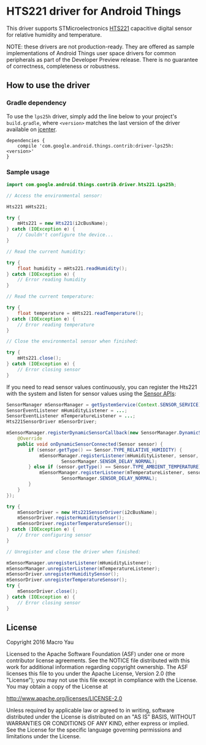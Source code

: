 HTS221 driver for Android Things
================================

This driver supports STMicroelectronics [HTS221][product_hts221] capacitive digital sensor for
relative humidity and temperature.

NOTE: these drivers are not production-ready. They are offered as sample
implementations of Android Things user space drivers for common peripherals
as part of the Developer Preview release. There is no guarantee
of correctness, completeness or robustness.

How to use the driver
---------------------

### Gradle dependency

To use the `lps25h` driver, simply add the line below to your project's `build.gradle`,
where `<version>` matches the last version of the driver available on [jcenter][jcenter].

```
dependencies {
    compile 'com.google.android.things.contrib:driver-lps25h:<version>'
}
```

### Sample usage

```java
import com.google.android.things.contrib.driver.hts221.Lps25h;

// Access the environmental sensor:

Hts221 mHts221;

try {
    mHts221 = new Hts221(i2cBusName);
} catch (IOException e) {
    // Couldn't configure the device...
}

// Read the current humidity:

try {
    float humidity = mHts221.readHumidity();
} catch (IOException e) {
    // Error reading humidity
}

// Read the current temperature:

try {
    float temperature = mHts221.readTemperature();
} catch (IOException e) {
    // Error reading temperature
}

// Close the environmental sensor when finished:

try {
    mHts221.close();
} catch (IOException e) {
    // Error closing sensor
}
```

If you need to read sensor values continuously, you can register the Hts221 with the system and
listen for sensor values using the [Sensor APIs][sensors]:

```java
SensorManager mSensorManager = getSystemService(Context.SENSOR_SERVICE);
SensorEventListener mHumidityListener = ...;
SensorEventListener mTemperatureListener = ...;
Hts221SensorDriver mSensorDriver;

mSensorManager.registerDynamicSensorCallback(new SensorManager.DynamicSensorCallback() {
    @Override
    public void onDynamicSensorConnected(Sensor sensor) {
        if (sensor.getType() == Sensor.TYPE_RELATIVE_HUMIDITY) {
            mSensorManager.registerListener(mHumidityListener, sensor,
                    SensorManager.SENSOR_DELAY_NORMAL);
        } else if (sensor.getType() == Sensor.TYPE_AMBIENT_TEMPERATURE) {
            mSensorManager.registerListener(mTemperatureListener, sensor,
                    SensorManager.SENSOR_DELAY_NORMAL);
        }
    }
});

try {
    mSensorDriver = new Hts221SensorDriver(i2cBusName);
    mSensorDriver.registerHumiditySensor();
    mSensorDriver.registerTemperatureSensor();
} catch (IOException e) {
    // Error configuring sensor
}

// Unregister and close the driver when finished:

mSensorManager.unregisterListener(mHumidityListener);
mSensorManager.unregisterListener(mTemperatureListener);
mSensorDriver.unregisterHumiditySensor();
mSensorDriver.unregisterTemperatureSensor();
try {
    mSensorDriver.close();
} catch (IOException e) {
    // Error closing sensor
}
```

License
-------

Copyright 2016 Macro Yau

Licensed to the Apache Software Foundation (ASF) under one or more contributor
license agreements.  See the NOTICE file distributed with this work for
additional information regarding copyright ownership.  The ASF licenses this
file to you under the Apache License, Version 2.0 (the "License"); you may not
use this file except in compliance with the License.  You may obtain a copy of
the License at

  http://www.apache.org/licenses/LICENSE-2.0

Unless required by applicable law or agreed to in writing, software
distributed under the License is distributed on an "AS IS" BASIS, WITHOUT
WARRANTIES OR CONDITIONS OF ANY KIND, either express or implied.  See the
License for the specific language governing permissions and limitations under
the License.

[product_hts221]: http://www.st.com/en/mems-and-sensors/lps25h.html
[jcenter]: https://bintray.com/google/androidthings/contrib-driver-lps25h/_latestVersion
[sensors]: https://developer.android.com/guide/topics/sensors/sensors_overview.html

